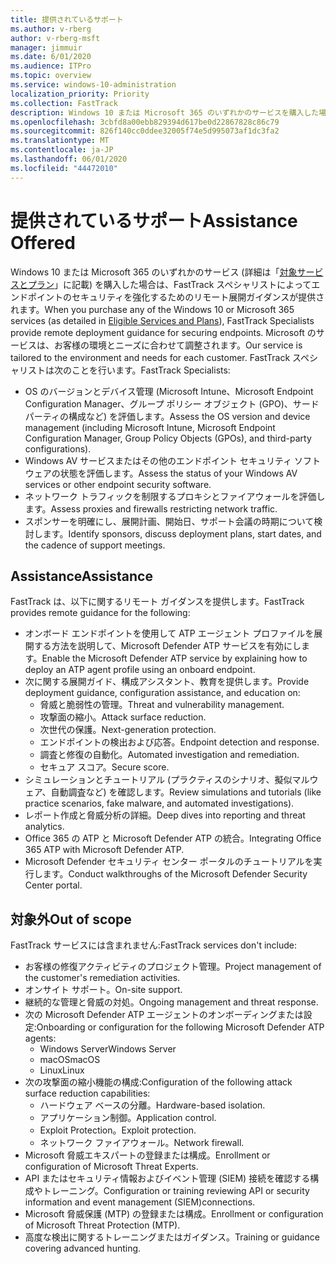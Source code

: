 ```yaml
---
title: 提供されているサポート
ms.author: v-rberg
author: v-rberg-msft
manager: jimmuir
ms.date: 6/01/2020
ms.audience: ITPro
ms.topic: overview
ms.service: windows-10-administration
localization_priority: Priority
ms.collection: FastTrack
description: Windows 10 または Microsoft 365 のいずれかのサービスを購入した場合は、FastTrack スペシャリストによってエンドポイントのセキュリティを強化するためのリモート展開ガイダンスが提供されます。 Microsoft のサービスは、お客様の環境とニーズに合わせて調整されます。
ms.openlocfilehash: 3cbfd8a00ebb829394d617be0d22867828c86c79
ms.sourcegitcommit: 826f140cc0ddee32005f74e5d995073af1dc3fa2
ms.translationtype: MT
ms.contentlocale: ja-JP
ms.lasthandoff: 06/01/2020
ms.locfileid: "44472010"
---
```

# <a name="assistance-offered"></a><span data-ttu-id="0e8ff-104">提供されているサポート</span><span class="sxs-lookup"><span data-stu-id="0e8ff-104">Assistance Offered</span></span>  

<span data-ttu-id="0e8ff-105">Windows 10 または Microsoft 365 のいずれかのサービス (詳細は「[対象サービスとプラン](M365-eligible-services-and-plans.md)」に記載) を購入した場合は、FastTrack スペシャリストによってエンドポイントのセキュリティを強化するためのリモート展開ガイダンスが提供されます。</span><span class="sxs-lookup"><span data-stu-id="0e8ff-105">When you purchase any of the Windows 10 or Microsoft 365 services (as detailed in [Eligible Services and Plans](M365-eligible-services-and-plans.md)), FastTrack Specialists provide remote deployment guidance for securing endpoints.</span></span> <span data-ttu-id="0e8ff-106">Microsoft のサービスは、お客様の環境とニーズに合わせて調整されます。</span><span class="sxs-lookup"><span data-stu-id="0e8ff-106">Our service is tailored to the environment and needs for each customer.</span></span> <span data-ttu-id="0e8ff-107">FastTrack スペシャリストは次のことを行います。</span><span class="sxs-lookup"><span data-stu-id="0e8ff-107">FastTrack Specialists:</span></span>
- <span data-ttu-id="0e8ff-108">OS のバージョンとデバイス管理 (Microsoft Intune、Microsoft Endpoint Configuration Manager、グループ ポリシー オブジェクト (GPO)、サード パーティの構成など) を評価します。</span><span class="sxs-lookup"><span data-stu-id="0e8ff-108">Assess the OS version and device management (including Microsoft Intune, Microsoft Endpoint Configuration Manager, Group Policy Objects (GPOs), and third-party configurations).</span></span>
- <span data-ttu-id="0e8ff-109">Windows AV サービスまたはその他のエンドポイント セキュリティ ソフトウェアの状態を評価します。</span><span class="sxs-lookup"><span data-stu-id="0e8ff-109">Assess the status of your Windows AV services or other endpoint security software.</span></span>
- <span data-ttu-id="0e8ff-110">ネットワーク トラフィックを制限するプロキシとファイアウォールを評価します。</span><span class="sxs-lookup"><span data-stu-id="0e8ff-110">Assess proxies and firewalls restricting network traffic.</span></span>
- <span data-ttu-id="0e8ff-111">スポンサーを明確にし、展開計画、開始日、サポート会議の時期について検討します。</span><span class="sxs-lookup"><span data-stu-id="0e8ff-111">Identify sponsors, discuss deployment plans, start dates, and the cadence of support meetings.</span></span>

## <a name="assistance"></a><span data-ttu-id="0e8ff-112">Assistance</span><span class="sxs-lookup"><span data-stu-id="0e8ff-112">Assistance</span></span>

<span data-ttu-id="0e8ff-113">FastTrack は、以下に関するリモート ガイダンスを提供します。</span><span class="sxs-lookup"><span data-stu-id="0e8ff-113">FastTrack provides remote guidance for the following:</span></span>
- <span data-ttu-id="0e8ff-114">オンボード エンドポイントを使用して ATP エージェント プロファイルを展開する方法を説明して、Microsoft Defender ATP サービスを有効にします。</span><span class="sxs-lookup"><span data-stu-id="0e8ff-114">Enable the Microsoft Defender ATP service by explaining how to deploy an ATP agent profile using an onboard endpoint.</span></span>
- <span data-ttu-id="0e8ff-115">次に関する展開ガイド、構成アシスタント、教育を提供します。</span><span class="sxs-lookup"><span data-stu-id="0e8ff-115">Provide deployment guidance, configuration assistance, and education on:</span></span>
    - <span data-ttu-id="0e8ff-116">脅威と脆弱性の管理。</span><span class="sxs-lookup"><span data-stu-id="0e8ff-116">Threat and vulnerability management.</span></span>
    - <span data-ttu-id="0e8ff-117">攻撃面の縮小。</span><span class="sxs-lookup"><span data-stu-id="0e8ff-117">Attack surface reduction.</span></span>
    - <span data-ttu-id="0e8ff-118">次世代の保護。</span><span class="sxs-lookup"><span data-stu-id="0e8ff-118">Next-generation protection.</span></span>
    - <span data-ttu-id="0e8ff-119">エンドポイントの検出および応答。</span><span class="sxs-lookup"><span data-stu-id="0e8ff-119">Endpoint detection and response.</span></span>
    - <span data-ttu-id="0e8ff-120">調査と修復の自動化。</span><span class="sxs-lookup"><span data-stu-id="0e8ff-120">Automated investigation and remediation.</span></span>
    - <span data-ttu-id="0e8ff-121">セキュア スコア。</span><span class="sxs-lookup"><span data-stu-id="0e8ff-121">Secure score.</span></span>
- <span data-ttu-id="0e8ff-122">シミュレーションとチュートリアル (プラクティスのシナリオ、擬似マルウェア、自動調査など) を確認します。</span><span class="sxs-lookup"><span data-stu-id="0e8ff-122">Review simulations and tutorials (like practice scenarios, fake malware, and automated investigations).</span></span>
- <span data-ttu-id="0e8ff-123">レポート作成と脅威分析の詳細。</span><span class="sxs-lookup"><span data-stu-id="0e8ff-123">Deep dives into reporting and threat analytics.</span></span>
- <span data-ttu-id="0e8ff-124">Office 365 の ATP と Microsoft Defender ATP の統合。</span><span class="sxs-lookup"><span data-stu-id="0e8ff-124">Integrating Office 365 ATP with Microsoft Defender ATP.</span></span>
- <span data-ttu-id="0e8ff-125">Microsoft Defender セキュリティ センター ポータルのチュートリアルを実行します。</span><span class="sxs-lookup"><span data-stu-id="0e8ff-125">Conduct walkthroughs of the Microsoft Defender Security Center portal.</span></span>

## <a name="out-of-scope"></a><span data-ttu-id="0e8ff-126">対象外</span><span class="sxs-lookup"><span data-stu-id="0e8ff-126">Out of scope</span></span>

<span data-ttu-id="0e8ff-127">FastTrack サービスには含まれません:</span><span class="sxs-lookup"><span data-stu-id="0e8ff-127">FastTrack services don't include:</span></span>
- <span data-ttu-id="0e8ff-128">お客様の修復アクティビティのプロジェクト管理。</span><span class="sxs-lookup"><span data-stu-id="0e8ff-128">Project management of the customer's remediation activities.</span></span>
- <span data-ttu-id="0e8ff-129">オンサイト サポート。</span><span class="sxs-lookup"><span data-stu-id="0e8ff-129">On-site support.</span></span>
- <span data-ttu-id="0e8ff-130">継続的な管理と脅威の対処。</span><span class="sxs-lookup"><span data-stu-id="0e8ff-130">Ongoing management and threat response.</span></span>
- <span data-ttu-id="0e8ff-131">次の Microsoft Defender ATP エージェントのオンボーディングまたは設定:</span><span class="sxs-lookup"><span data-stu-id="0e8ff-131">Onboarding or configuration for the following Microsoft Defender ATP agents:</span></span>
   - <span data-ttu-id="0e8ff-132">Windows Server</span><span class="sxs-lookup"><span data-stu-id="0e8ff-132">Windows Server</span></span>
   - <span data-ttu-id="0e8ff-133">macOS</span><span class="sxs-lookup"><span data-stu-id="0e8ff-133">macOS</span></span>
   - <span data-ttu-id="0e8ff-134">Linux</span><span class="sxs-lookup"><span data-stu-id="0e8ff-134">Linux</span></span>
- <span data-ttu-id="0e8ff-135">次の攻撃面の縮小機能の構成:</span><span class="sxs-lookup"><span data-stu-id="0e8ff-135">Configuration of the following attack surface reduction capabilities:</span></span>
    - <span data-ttu-id="0e8ff-136">ハードウェア ベースの分離。</span><span class="sxs-lookup"><span data-stu-id="0e8ff-136">Hardware-based isolation.</span></span>
    - <span data-ttu-id="0e8ff-137">アプリケーション制御。</span><span class="sxs-lookup"><span data-stu-id="0e8ff-137">Application control.</span></span>
    - <span data-ttu-id="0e8ff-138">Exploit Protection。</span><span class="sxs-lookup"><span data-stu-id="0e8ff-138">Exploit protection.</span></span>
    - <span data-ttu-id="0e8ff-139">ネットワーク ファイアウォール。</span><span class="sxs-lookup"><span data-stu-id="0e8ff-139">Network firewall.</span></span>
- <span data-ttu-id="0e8ff-140">Microsoft 脅威エキスパートの登録または構成。</span><span class="sxs-lookup"><span data-stu-id="0e8ff-140">Enrollment or configuration of Microsoft Threat Experts.</span></span>
- <span data-ttu-id="0e8ff-141">API またはセキュリティ情報およびイベント管理 (SIEM) 接続を確認する構成やトレーニング。</span><span class="sxs-lookup"><span data-stu-id="0e8ff-141">Configuration or training reviewing API or security information and event management (SIEM)connections.</span></span>
- <span data-ttu-id="0e8ff-142">Microsoft 脅威保護 (MTP) の登録または構成。</span><span class="sxs-lookup"><span data-stu-id="0e8ff-142">Enrollment or configuration of Microsoft Threat Protection (MTP).</span></span>
- <span data-ttu-id="0e8ff-143">高度な検出に関するトレーニングまたはガイダンス。</span><span class="sxs-lookup"><span data-stu-id="0e8ff-143">Training or guidance covering advanced hunting.</span></span>
